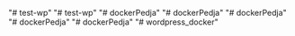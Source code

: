 "# test-wp" 
"# test-wp" 
"# dockerPedja" 
"# dockerPedja" 
"# dockerPedja" 
"# dockerPedja" 
"# dockerPedja" 
"# wordpress_docker" 
